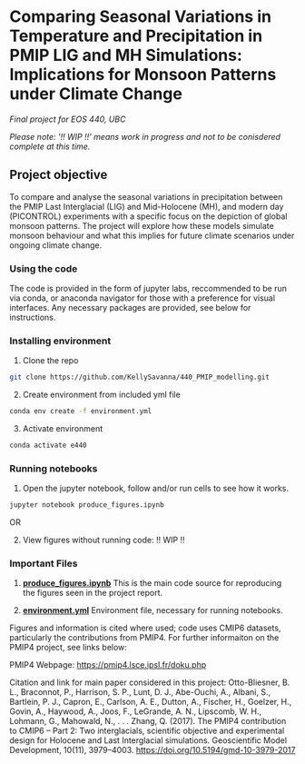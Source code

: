 # Comparing Seasonal Variations in Temperature and Precipitation in PMIP LIG and MH Simulations: Implications for Monsoon Patterns under Climate Change

*Final project for EOS 440, UBC*

*Please note: '!! WIP !!' means work in progress and not to be conisdered complete at this time.*

## Project objective

To compare and analyse the seasonal variations in precipitation between the PMIP Last Interglacial (LIG) and Mid-Holocene (MH), and modern day (PICONTROL) experiments with a specific focus on the depiction of global monsoon patterns. The project will explore how these models simulate monsoon behaviour and what this implies for future climate scenarios under ongoing climate change.

### Using the code

The code is provided in the form of jupyter labs, reccommended to be run via conda, or anaconda navigator for those with a preference for visual interfaces. Any necessary packages are provided, see below for instructions.

### Installing environment

1. Clone the repo
```bash
git clone https://github.com/KellySavanna/440_PMIP_modelling.git
```
2. Create environment from included yml file
```bash
conda env create -f environment.yml
```
3. Activate environment
```bash
conda activate e440
```
### Running notebooks

1. Open the jupyter notebook, follow and/or run cells to see how it works.
```bash
jupyter notebook produce_figures.ipynb
```
OR

2.  View figures without running code:  !! WIP !!

### Important Files 

1. **[produce_figures.ipynb](produce_figures.ipynb)** 
 This is the main code source for reproducing the figures seen in the project report. 

3. **[environment.yml](environment.yml)** 
 Environment file, necessary for running notebooks.

Figures and information is cited where used; code uses CMIP6 datasets, particularly the contributions from PMIP4. For further informaiton on the PMIP4 project, see links below:

PMIP4 Webpage:
https://pmip4.lsce.ipsl.fr/doku.php

Citation and link for main paper considered in this project:
Otto-Bliesner, B. L., Braconnot, P., Harrison, S. P., Lunt, D. J., Abe-Ouchi, A., Albani, S., Bartlein, P. J., Capron, E., Carlson, A. E., Dutton, A., Fischer, H., Goelzer, H., Govin, A., Haywood, A., Joos, F., LeGrande, A. N., Lipscomb, W. H., Lohmann, G., Mahowald, N., . . . Zhang, Q. (2017). The PMIP4 contribution to CMIP6 – Part 2: Two interglacials, scientific objective and experimental design for Holocene and Last Interglacial simulations. Geoscientific Model Development, 10(11), 3979–4003. https://doi.org/10.5194/gmd-10-3979-2017
